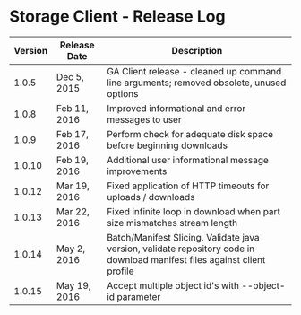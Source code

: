 # Storage Client - Release Log

 Version | Release Date | Description
 --- | --- | ---
1.0.5 | Dec 5, 2015 | GA Client release - cleaned up command line arguments; removed obsolete, unused options
1.0.8 | Feb 11, 2016 | Improved informational and error messages to user
1.0.9 | Feb 17, 2016 | Perform check for adequate disk space before beginning downloads
1.0.10 | Feb 19, 2016 | Additional user informational message improvements
1.0.12 | Mar 19, 2016 | Fixed application of HTTP timeouts for uploads / downloads
1.0.13 | Mar 22, 2016 | Fixed infinite loop in download when part size mismatches stream length
1.0.14 | May 2, 2016 | Batch/Manifest Slicing. Validate java version, validate repository code in download manifest files against client profile
1.0.15 | May 19, 2016 | Accept multiple object id's with --object-id parameter


